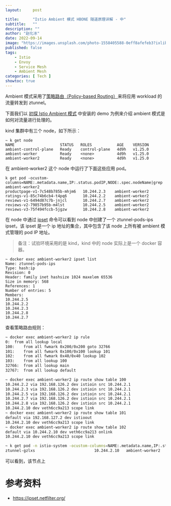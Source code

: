 ```yaml
---
layout:     post

title:      "Istio Ambient 模式 HBONE 隧道原理详解 - 中"
subtitle:   ""
description: ""
author: "赵化冰"
date: 2022-09-14
image: "https://images.unsplash.com/photo-1558405588-0eff8afefeb3?ixlib=rb-1.2.1&ixid=MnwxMjA3fDB8MHxwaG90by1wYWdlfHx8fGVufDB8fHx8&auto=format&fit=crop&w=2662&q=80"
published: false
tags:
    - Istio
    - Envoy
    - Service Mesh
    - Ambient Mesh
categories: [ Tech ]
showtoc: true
---
```


Ambient 模式采用了[策略路由（Policy-based Routing）](https://en.wikipedia.org/wiki/Policy-based_routing)来将应用 workload 的流量转发到 ztunnel。


下面我们以 [初探 Istio Ambient 模式](https://www.zhaohuabing.com/post/2022-09-10-try-istio-ambient/) 中安装的 demo 为例来介绍 ambient 模式是如何对流量进行处理的。

kind 集群中有三个 node，如下所示：
```
~ k get node
NAME                    STATUS   ROLES           AGE    VERSION
ambient-control-plane   Ready    control-plane   4d9h   v1.25.0
ambient-worker          Ready    <none>          4d9h   v1.25.0
ambient-worker2         Ready    <none>          4d9h   v1.25.0
```

在 ambient-worker2 这个 node 中运行了下面这些应用 pod。
```
k get pod -ocustom-columns=NAME:.metadata.name,IP:.status.podIP,NODE:.spec.nodeName|grep ambient-worker2
productpage-v1-7c548b785b-mhjm6   10.244.2.3    ambient-worker2
ratings-v1-85c74b6cb4-t4pq6       10.244.2.2    ambient-worker2
reviews-v1-6494d87c7b-jnjcl       10.244.2.7    ambient-worker2
reviews-v2-79857b95b-m4lst        10.244.2.5    ambient-worker2
reviews-v3-75f494fccb-5jgzw       10.244.2.8    ambient-worker2
```

在 node 中通过 [ipset](https://ipset.netfilter.org/) 命令可以看到 node 中创建了一个 ztunnel-pods-ips ipset，该 ipset 是一个 ip 地址的集合，其中包含了该 node 上所有被 ambient 模式管理的 pod IP 地址。

> 备注：试验环境采用的是 kind，kind 中的 node 实际上是一个 docker 容器。

```
~ docker exec ambient-worker2 ipset list
Name: ztunnel-pods-ips
Type: hash:ip
Revision: 0
Header: family inet hashsize 1024 maxelem 65536
Size in memory: 568
References: 1
Number of entries: 5
Members:
10.244.2.5
10.244.2.2
10.244.2.3
10.244.2.8
10.244.2.7
```

查看策略路由规则：

```bash
~ docker exec ambient-worker2 ip rule
0:	from all lookup local
100:	from all fwmark 0x200/0x200 goto 32766
101:	from all fwmark 0x100/0x100 lookup 101
102:	from all fwmark 0x40/0x40 lookup 102
103:	from all lookup 100
32766:	from all lookup main
32767:	from all lookup default
```

```bash
~ docker exec ambient-worker2 ip route show table 100
10.244.2.2 via 192.168.126.2 dev istioin src 10.244.2.1
10.244.2.3 via 192.168.126.2 dev istioin src 10.244.2.1
10.244.2.5 via 192.168.126.2 dev istioin src 10.244.2.1
10.244.2.7 via 192.168.126.2 dev istioin src 10.244.2.1
10.244.2.8 via 192.168.126.2 dev istioin src 10.244.2.1
10.244.2.10 dev veth6cc9a213 scope link
~ docker exec ambient-worker2 ip route show table 101
default via 192.168.127.2 dev istioout
10.244.2.10 dev veth6cc9a213 scope link
~ docker exec ambient-worker2 ip route show table 102
default via 10.244.2.10 dev veth6cc9a213 onlink
10.244.2.10 dev veth6cc9a213 scope link
```

```bash
~ k get pod -n istio-system -ocustom-columns=NAME:.metadata.name,IP:.status.podIP,NODE:.spec.nodeName|grep 10.244.2.10
ztunnel-gzlxs                          10.244.2.10   ambient-worker2
```

可以看到，该节点上







# 参考资料

* https://ipset.netfilter.org/










